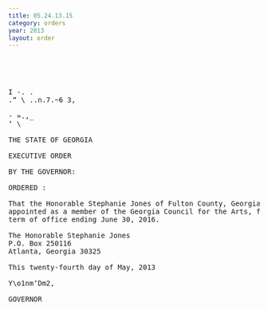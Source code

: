 ```yaml
---
title: 05.24.13.15
category: orders
year: 2013
layout: order
---
```


<pre>  
 
 

I -. .
.“ \ ..n.7.~6 3,

- ».,_
‘ \

THE STATE OF GEORGIA

EXECUTIVE ORDER

BY THE GOVERNOR:

ORDERED :

That the Honorable Stephanie Jones of Fulton County, Georgia, is
appointed as a member of the Georgia Council for the Arts, for a
term of office ending June 30, 2016.

The Honorable Stephanie Jones
P.O. Box 250116
Atlanta, Georgia 30325

This twenty-fourth day of May, 2013

Y\o1nm‘Dm2,

GOVERNOR

</pre>
